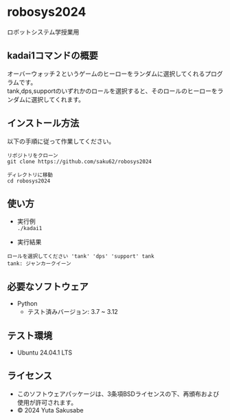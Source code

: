 # robosys2024
ロボットシステム学授業用

## kadai1コマンドの概要
オーバーウォッチ２というゲームのヒーローをランダムに選択してくれるプログラムです。  
tank,dps,supportのいずれかのロールを選択すると、そのロールのヒーローをランダムに選択してくれます。


## インストール方法
以下の手順に従って作業してください。  
```
リポジトリをクローン  
git clone https://github.com/saku62/robosys2024

ディレクトリに移動  
cd robosys2024
```


## 使い方
- 実行例  
```./kadai1```

- 実行結果  
```
ロールを選択してください 'tank' 'dps' 'support' tank  
tank: ジャンカークイーン
```

## 必要なソフトウェア
- Python
  - テスト済みバージョン: 3.7 ~ 3.12

## テスト環境
- Ubuntu 24.04.1 LTS

## ライセンス
- このソフトウェアパッケージは、3条項BSDライセンスの下、再頒布および使用が許可されます。
- © 2024 Yuta Sakusabe
